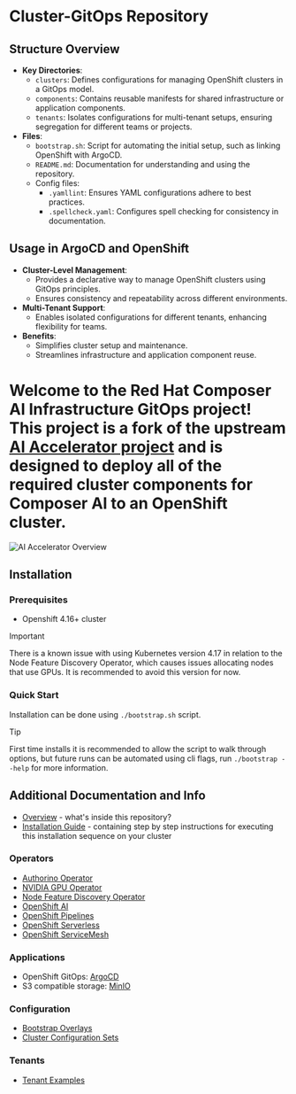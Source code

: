 
# Cluster-GitOps Repository

## Structure Overview
- **Key Directories**:
  - `clusters`: Defines configurations for managing OpenShift clusters in a GitOps model.
  - `components`: Contains reusable manifests for shared infrastructure or application components.
  - `tenants`: Isolates configurations for multi-tenant setups, ensuring segregation for different teams or projects.
- **Files**:
  - `bootstrap.sh`: Script for automating the initial setup, such as linking OpenShift with ArgoCD.
  - `README.md`: Documentation for understanding and using the repository.
  - Config files:
    - `.yamllint`: Ensures YAML configurations adhere to best practices.
    - `.spellcheck.yaml`: Configures spell checking for consistency in documentation.

## Usage in ArgoCD and OpenShift
- **Cluster-Level Management**:
  - Provides a declarative way to manage OpenShift clusters using GitOps principles.
  - Ensures consistency and repeatability across different environments.
- **Multi-Tenant Support**:
  - Enables isolated configurations for different tenants, enhancing flexibility for teams.
- **Benefits**:
  - Simplifies cluster setup and maintenance.
  - Streamlines infrastructure and application component reuse.


# Welcome to the Red Hat Composer AI Infrastructure GitOps project\! This project is a fork of the upstream [AI Accelerator project](https://github.com/redhat-ai-services/ai-accelerator) and is designed to deploy all of the required cluster components for Composer AI to an OpenShift cluster.

![AI Accelerator Overview](documentation/diagrams/AI_Accelerator.drawio.png)

## Installation

### Prerequisites

- Openshift 4.16+ cluster

> [!IMPORTANT]  
> There is a known issue with using Kubernetes version 4.17 in relation to the Node Feature Discovery Operator, which causes issues allocating nodes that use GPUs. It is recommended to avoid this version for now.

### Quick Start

Installation can be done using `./bootstrap.sh` script.

> [!TIP]  
> First time installs it is recommended to allow the script to walk through options, but future runs can be automated using cli flags, run `./bootstrap --help` for more information.

## Additional Documentation and Info

* [Overview](documentation/overview.md) - what's inside this repository?
* [Installation Guide](documentation/installation.md) - containing step by step instructions for executing this installation sequence on your cluster

### Operators

* [Authorino Operator](components/operators/authorino-operator/)
* [NVIDIA GPU Operator](components/operators/gpu-operator-certified/)
* [Node Feature Discovery Operator](components/operators/nfd/)
* [OpenShift AI](components/operators/openshift-ai/)
* [OpenShift Pipelines](components/operators/openshift-pipelines/)
* [OpenShift Serverless](components/operators/openshift-serverless/)
* [OpenShift ServiceMesh](components/operators/openshift-servicemesh/)

### Applications

* OpenShift GitOps: [ArgoCD](components/argocd/)
* S3 compatible storage: [MinIO](components/apps/minio)

### Configuration

* [Bootstrap Overlays](bootstrap/overlays/)
* [Cluster Configuration Sets](clusters/overlays/)

### Tenants

* [Tenant Examples](tenants/)
